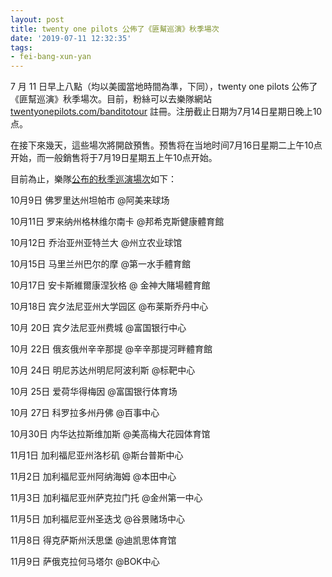 ```yaml
---
layout: post
title: twenty one pilots 公佈了《匪幫巡演》秋季場次
date: '2019-07-11 12:32:35'
tags:
- fei-bang-xun-yan
---
```


7 月 11 日早上八點（均以美國當地時間為準，下同），twenty one pilots 公佈了《匪幫巡演》秋季場次。目前，粉絲可以去樂隊網站 [twentyonepilots.com/banditotour](http://twentyonepilots.com/banditotour) 註冊。注册截止日期为7月14日星期日晚上10点。

在接下來幾天，這些場次將開啟預售。预售将在当地时间7月16日星期二上午10点开始，而一般銷售将于7月19日星期五上午10点开始。

目前為止，樂隊[公布的秋季巡演場次](https://www.youtube.com/watch?v=hSW3SI31rFU)如下：

10月9日 佛罗里达州坦帕市 @阿美来球场

10月11日 罗来纳州格林维尔南卡 @邦希克斯健康體育館

10月12日 乔治亚州亚特兰大 @州立农业球馆

10月15日 马里兰州巴尔的摩 @第一水手體育館

10月17日 安卡斯維爾康涅狄格 @ 金神大賭場體育館

10月18日 宾夕法尼亚州大学园区 @布莱斯乔丹中心

10月 20日 宾夕法尼亚州费城 @富国银行中心

10月 22日 俄亥俄州辛辛那提 @辛辛那提河畔體育館

10月 24日 明尼苏达州明尼阿波利斯 @标靶中心

10月 25日 爱荷华得梅因 @富国银行体育场

10月 27日 科罗拉多州丹佛 @百事中心

10月30日 内华达拉斯维加斯 @美高梅大花园体育馆

11月1日 加利福尼亚州洛杉矶 @斯台普斯中心

11月2日 加利福尼亚州阿纳海姆 @本田中心

11月3日 加利福尼亚州萨克拉门托 @金州第一中心

11月5日 加利福尼亚州圣迭戈 @谷景赌场中心

11月8日 得克萨斯州沃思堡 @迪凯思体育馆

11月9日 萨俄克拉何马塔尔 @BOK中心

